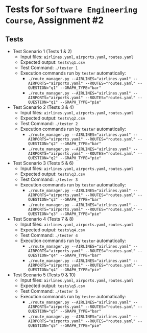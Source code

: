 # Tests for `Software Engineering Course`, Assignment #2

## Tests

* Test Scenario 1 (Tests 1 & 2) 
    * Input files: `airlines.yaml`, `airports.yaml`, `routes.yaml`
    * Expected output: `tests\q1.csv`
    * Test Command: `./tester 1`
    * Execution commands run by `tester` automatically:
      * `./route_manager.py --AIRLINES="airlines.yaml" --AIRPORTS="airports.yaml" --ROUTES="routes.yaml" --QUESTION="q1" --GRAPH_TYPE="bar"`
      * `./route_manager.py --AIRLINES="airlines.yaml" --AIRPORTS="airports.yaml" --ROUTES="routes.yaml" --QUESTION="q1" --GRAPH_TYPE="pie"`
* Test Scenario 2 (Tests 3 & 4) 
    * Input files: `airlines.yaml`, `airports.yaml`, `routes.yaml`
    * Expected output: `tests\q2.csv`
    * Test Command: `./tester 2`
    * Execution commands run by `tester` automatically:
      * `./route_manager.py --AIRLINES="airlines.yaml" --AIRPORTS="airports.yaml" --ROUTES="routes.yaml" --QUESTION="q2" --GRAPH_TYPE="bar"`
      * `./route_manager.py --AIRLINES="airlines.yaml" --AIRPORTS="airports.yaml" --ROUTES="routes.yaml" --QUESTION="q2" --GRAPH_TYPE="pie"`
* Test Scenario 3 (Tests 5 & 6) 
    * Input files: `airlines.yaml`, `airports.yaml`, `routes.yaml`
    * Expected output: `tests\q3.csv`
    * Test Command: `./tester 3`
    * Execution commands run by `tester` automatically:
      * `./route_manager.py --AIRLINES="airlines.yaml" --AIRPORTS="airports.yaml" --ROUTES="routes.yaml" --QUESTION="q3" --GRAPH_TYPE="bar"`
      * `./route_manager.py --AIRLINES="airlines.yaml" --AIRPORTS="airports.yaml" --ROUTES="routes.yaml" --QUESTION="q3" --GRAPH_TYPE="pie"`
* Test Scenario 4 (Tests 7 & 8) 
    * Input files: `airlines.yaml`, `airports.yaml`, `routes.yaml`
    * Expected output: `tests\q4.csv`
    * Test Command: `./tester 4`
    * Execution commands run by `tester` automatically:
      * `./route_manager.py --AIRLINES="airlines.yaml" --AIRPORTS="airports.yaml" --ROUTES="routes.yaml" --QUESTION="q4" --GRAPH_TYPE="bar"`
      * `./route_manager.py --AIRLINES="airlines.yaml" --AIRPORTS="airports.yaml" --ROUTES="routes.yaml" --QUESTION="q4" --GRAPH_TYPE="pie"`
* Test Scenario 5 (Tests 9 & 10) 
    * Input files: `airlines.yaml`, `airports.yaml`, `routes.yaml`
    * Expected output: `tests\q5.csv`
    * Test Command: `./tester 5`
    * Execution commands run by `tester` automatically:
      * `./route_manager.py --AIRLINES="airlines.yaml" --AIRPORTS="airports.yaml" --ROUTES="routes.yaml" --QUESTION="q5" --GRAPH_TYPE="bar"`
      * `./route_manager.py --AIRLINES="airlines.yaml" --AIRPORTS="airports.yaml" --ROUTES="routes.yaml" --QUESTION="q5" --GRAPH_TYPE="pie"`

